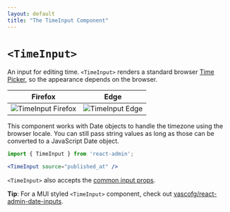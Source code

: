 ```yaml
---
layout: default
title: "The TimeInput Component"
---
```


# `<TimeInput>`

An input for editing time. `<TimeInput>` renders a standard browser [Time Picker](https://developer.mozilla.org/en-US/docs/Web/HTML/Element/input/time), so the appearance depends on the browser.

| Firefox | Edge |
| ------- | ---- |
| ![TimeInput Firefox](./img/time-input-firefox.gif) | ![TimeInput Edge](./img/time-input-edge.gif) |

This component works with Date objects to handle the timezone using the browser locale.
You can still pass string values as long as those can be converted to a JavaScript Date object.

```jsx
import { TimeInput } from 'react-admin';

<TimeInput source="published_at" />
```

`<TimeInput>` also accepts the [common input props](./Inputs.md#common-input-props).

**Tip**: For a MUI styled `<TimeInput>` component, check out [vascofg/react-admin-date-inputs](https://github.com/vascofg/react-admin-date-inputs).
